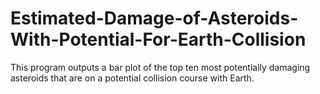 # Estimated-Damage-of-Asteroids-With-Potential-For-Earth-Collision
This program outputs a bar plot of the top ten most potentially damaging asteroids that are on a potential collision course with Earth. 
